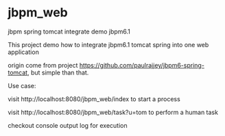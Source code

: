 # jbpm_web
jbpm spring tomcat integrate demo jbpm6.1

This project demo how to integrate jbpm6.1 tomcat spring into one web application

origin come from project https://github.com/paulrajjey/jbpm6-spring-tomcat, but simple than that.


Use case:

 visit  http://localhost:8080/jbpm_web/index  to start a process
 
 visit  http://localhost:8080/jbpm_web/task?u=tom  to perform a human task
 
 
 checkout console output log for execution

